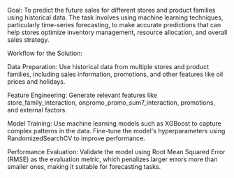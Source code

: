 Goal:
To predict the future sales for different stores and product families using historical data. The task involves using machine learning techniques, particularly time-series forecasting, to make accurate predictions that can help stores optimize inventory management, resource allocation, and overall sales strategy.

Workflow for the Solution:

Data Preparation:
 Use historical data from multiple stores and product families, including sales information, promotions, and other features like oil prices and holidays.

Feature Engineering:
 Generate relevant features like store_family_interaction, onpromo_promo_sum7_interaction, promotions, and external factors.

Model Training:
 Use machine learning models such as XGBoost to capture complex patterns in the data. Fine-tune the model's hyperparameters using RandomizedSearchCV to improve performance.

Performance Evaluation:
 Validate the model using Root Mean Squared Error (RMSE) as the evaluation metric, which penalizes larger errors more than smaller ones, making it suitable for forecasting tasks.

